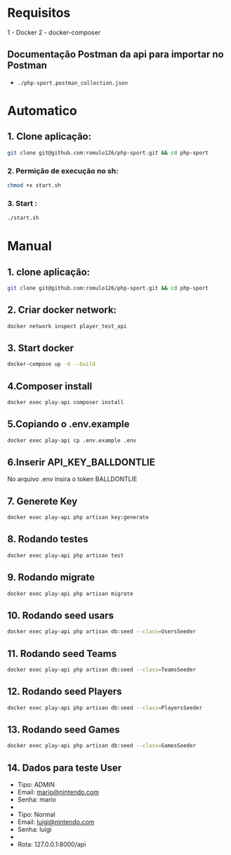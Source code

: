 # Requisitos
1 - Docker
2 - docker-composer

## Documentação Postman da api para importar no Postman

- `./php-sport.postman_collection.json`

# Automatico
## 1. Clone aplicação:

```bash
git clone git@github.com:romulo126/php-sport.git && cd php-sport
```
### 2. Permição de execução no sh:

```bash
chmod +x start.sh
```
### 3. Start :
```bash
./start.sh
```

# Manual
## 1. clone aplicação:
```bash
git clone git@github.com:romulo126/php-sport.git && cd php-sport
```
## 2. Criar docker network:
```bash
docker network inspect player_test_api
```

## 3. Start docker
```bash
docker-compose up -d --build
```

## 4.Composer install
```bash
docker exec play-api composer install
```

## 5.Copiando o  .env.example
```bash
docker exec play-api cp .env.example .env
```

## 6.Inserir API_KEY_BALLDONTLIE
No arquivo .env insira o token BALLDONTLIE

## 7. Generete Key
```bash
docker exec play-api php artisan key:generate
```

## 8. Rodando testes
```bash
docker exec play-api php artisan test
```

## 9. Rodando migrate
```bash
docker exec play-api php artisan migrate
```
## 10. Rodando seed usars
```bash
docker exec play-api php artisan db:seed --class=UsersSeeder
```
## 11. Rodando seed Teams
```bash
docker exec play-api php artisan db:seed --class=TeamsSeeder
```
## 12. Rodando seed Players
```bash
docker exec play-api php artisan db:seed --class=PlayersSeeder
```
## 13. Rodando seed Games
```bash
docker exec play-api php artisan db:seed --class=GamesSeeder
```

## 14. Dados para teste User
- Tipo: ADMIN
- Email: mario@nintendo.com
- Senha: mario
-
- Tipo: Normal
- Email: luigi@nintendo.com
- Senha: luigi
-
- Rota: 127.0.0.1:8000/api